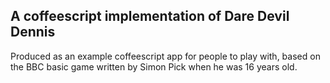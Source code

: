 ## A coffeescript implementation of Dare Devil Dennis

Produced as an example coffeescript app for people to play with, based on the BBC basic game written by Simon Pick when he was 16 years old.